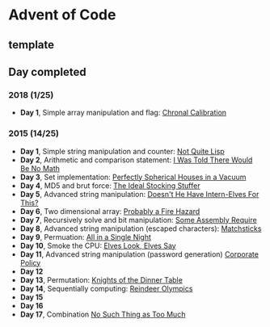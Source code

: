 # Advent of Code

## template

## Day completed

### 2018 (1/25)

 + **Day 1**, Simple array manipulation and flag: [Chronal Calibration](https://adventofcode.com/2018/day/1)

### 2015 (14/25)

 + **Day 1**, Simple string manipulation and counter: [Not Quite Lisp](https://adventofcode.com/2015/day/1)
 + **Day 2**, Arithmetic and comparison statement: [I Was Told There Would Be No Math](https://adventofcode.com/2015/day/2)
 + **Day 3**, Set implementation: [Perfectly Spherical Houses in a Vacuum](https://adventofcode.com/2015/day/3)
 + **Day 4**, MD5 and brut force: [The Ideal Stocking Stuffer](https://adventofcode.com/2015/day/4)
 + **Day 5**, Advanced string manipulation: [Doesn't He Have Intern-Elves For This?](https://adventofcode.com/2015/day/5)
 + **Day 6**, Two dimensional array: [Probably a Fire Hazard](https://adventofcode.com/2015/day/6)
 + **Day 7**, Recursively solve and bit manipulation: [Some Assembly Require](https://adventofcode.com/2015/day/7)
 + **Day 8**, Advanced string manipulation (escaped characters): [Matchsticks](https://adventofcode.com/2015/day/8)
 + **Day 9**, Permuation: [All in a Single Night](https://adventofcode.com/2015/day/9)
 + **Day 10**, Smoke the CPU: [Elves Look, Elves Say](https://adventofcode.com/2015/day/10)
 + **Day 11**, Advanced string manipulation (password generation) [Corporate Policy](https://adventofcode.com/2015/day/11)
 + **Day 12**
 + **Day 13**, Permutation: [Knights of the Dinner Table](https://adventofcode.com/2015/day/13)
 + **Day 14**, Sequentially computing: [Reindeer Olympics](https://adventofcode.com/2015/day/14)
 + **Day 15**
 + **Day 16**
 + **Day 17**, Combination [No Such Thing as Too Much](https://adventofcode.com/2015/day/17)
